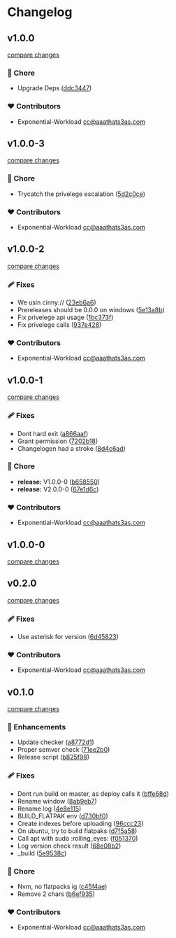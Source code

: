 # Changelog

## v1.0.0

[compare changes](https://github.com/Exponential-Workload/cinny-desktop/compare/v1.0.0-3...v1.0.0)

### 🏡 Chore

- Upgrade Deps ([ddc3447](https://github.com/Exponential-Workload/cinny-desktop/commit/ddc3447))

### ❤️ Contributors

- Exponential-Workload <cc@aaathats3as.com>

## v1.0.0-3

[compare changes](https://github.com/Exponential-Workload/cinny-desktop/compare/v1.0.0-2...v1.0.0-3)

### 🏡 Chore

- Trycatch the privelege escalation ([5d2c0ce](https://github.com/Exponential-Workload/cinny-desktop/commit/5d2c0ce))

### ❤️ Contributors

- Exponential-Workload <cc@aaathats3as.com>

## v1.0.0-2

[compare changes](https://github.com/Exponential-Workload/cinny-desktop/compare/v1.0.0-1...v1.0.0-2)

### 🩹 Fixes

- We usin cinny:// ([23eb6a6](https://github.com/Exponential-Workload/cinny-desktop/commit/23eb6a6))
- Prereleases should be 0.0.0 on windows ([5e13a8b](https://github.com/Exponential-Workload/cinny-desktop/commit/5e13a8b))
- Fix privelege api usage ([1bc373f](https://github.com/Exponential-Workload/cinny-desktop/commit/1bc373f))
- Fix privelege calls ([937e428](https://github.com/Exponential-Workload/cinny-desktop/commit/937e428))

### ❤️ Contributors

- Exponential-Workload <cc@aaathats3as.com>

## v1.0.0-1

[compare changes](https://github.com/Exponential-Workload/cinny-desktop/compare/v0.2.0...v1.0.0-1)

### 🩹 Fixes

- Dont hard exit ([a866aaf](https://github.com/Exponential-Workload/cinny-desktop/commit/a866aaf))
- Grant permission ([7202b18](https://github.com/Exponential-Workload/cinny-desktop/commit/7202b18))
- Changelogen had a stroke ([8d4c6ad](https://github.com/Exponential-Workload/cinny-desktop/commit/8d4c6ad))

### 🏡 Chore

- **release:** V1.0.0-0 ([b658550](https://github.com/Exponential-Workload/cinny-desktop/commit/b658550))
- **release:** V2.0.0-0 ([67e1d6c](https://github.com/Exponential-Workload/cinny-desktop/commit/67e1d6c))

### ❤️ Contributors

- Exponential-Workload <cc@aaathats3as.com>

## v1.0.0-0

[compare changes](https://github.com/Exponential-Workload/cinny-desktop/compare/v0.2.0...v1.0.0-0)

## v0.2.0

[compare changes](https://github.com/Exponential-Workload/cinny-desktop/compare/v0.1.0...v0.2.0)

### 🩹 Fixes

- Use asterisk for version ([6d45823](https://github.com/Exponential-Workload/cinny-desktop/commit/6d45823))

### ❤️ Contributors

- Exponential-Workload <cc@aaathats3as.com>

## v0.1.0

[compare changes](https://github.com/Exponential-Workload/cinny-desktop/compare/0.0.0...v0.1.0)

### 🚀 Enhancements

- Update checker ([a8772d1](https://github.com/Exponential-Workload/cinny-desktop/commit/a8772d1))
- Proper semver check ([71ee2b0](https://github.com/Exponential-Workload/cinny-desktop/commit/71ee2b0))
- Release script ([b825f98](https://github.com/Exponential-Workload/cinny-desktop/commit/b825f98))

### 🩹 Fixes

- Dont run build on master, as deploy calls it ([bffe68d](https://github.com/Exponential-Workload/cinny-desktop/commit/bffe68d))
- Rename window ([8ab9eb7](https://github.com/Exponential-Workload/cinny-desktop/commit/8ab9eb7))
- Rename log ([4e8e115](https://github.com/Exponential-Workload/cinny-desktop/commit/4e8e115))
- BUILD_FLATPAK env ([d730bf0](https://github.com/Exponential-Workload/cinny-desktop/commit/d730bf0))
- Create indexes before uploading ([96ccc23](https://github.com/Exponential-Workload/cinny-desktop/commit/96ccc23))
- On ubuntu, try to build flatpaks ([d7f5a58](https://github.com/Exponential-Workload/cinny-desktop/commit/d7f5a58))
- Call apt with sudo :rolling_eyes: ([f051370](https://github.com/Exponential-Workload/cinny-desktop/commit/f051370))
- Log version check result ([68e08b2](https://github.com/Exponential-Workload/cinny-desktop/commit/68e08b2))
- \_build ([5e9538c](https://github.com/Exponential-Workload/cinny-desktop/commit/5e9538c))

### 🏡 Chore

- Nvm, no flatpacks ig ([c45f4ae](https://github.com/Exponential-Workload/cinny-desktop/commit/c45f4ae))
- Remove 2 chars ([b6ef935](https://github.com/Exponential-Workload/cinny-desktop/commit/b6ef935))

### ❤️ Contributors

- Exponential-Workload <cc@aaathats3as.com>
